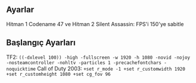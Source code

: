 ## Ayarlar
Hitman 1 Codename 47 ve Hitman 2 Silent Assassin: FPS'i 150'ye sabitle

## Başlangıç Ayarları
TF2: ```((-dxlevel 100)) -high -fullscreen -w 1920 -h 1080 -novid -nojoy -nosteamcontroller -nohltv -particles 1 -precachefontchars -noquicktime```
Call of Duty 2003: ```+set r_mode -1 +set r_customwidth 1920 +set r_customheight 1080 +set cg_fov 96```
